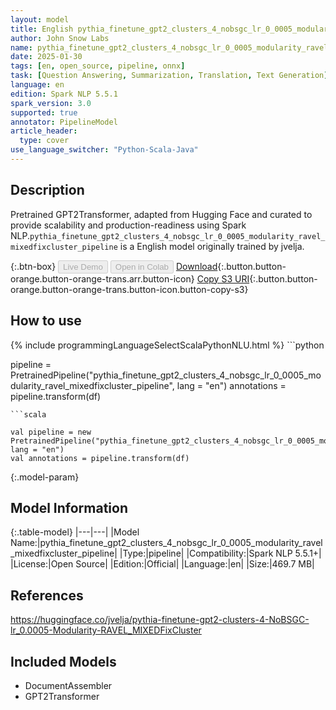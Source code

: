 ```yaml
---
layout: model
title: English pythia_finetune_gpt2_clusters_4_nobsgc_lr_0_0005_modularity_ravel_mixedfixcluster_pipeline pipeline GPT2Transformer from jvelja
author: John Snow Labs
name: pythia_finetune_gpt2_clusters_4_nobsgc_lr_0_0005_modularity_ravel_mixedfixcluster_pipeline
date: 2025-01-30
tags: [en, open_source, pipeline, onnx]
task: [Question Answering, Summarization, Translation, Text Generation]
language: en
edition: Spark NLP 5.5.1
spark_version: 3.0
supported: true
annotator: PipelineModel
article_header:
  type: cover
use_language_switcher: "Python-Scala-Java"
---
```


## Description

Pretrained GPT2Transformer, adapted from Hugging Face and curated to provide scalability and production-readiness using Spark NLP.`pythia_finetune_gpt2_clusters_4_nobsgc_lr_0_0005_modularity_ravel_mixedfixcluster_pipeline` is a English model originally trained by jvelja.

{:.btn-box}
<button class="button button-orange" disabled>Live Demo</button>
<button class="button button-orange" disabled>Open in Colab</button>
[Download](https://s3.amazonaws.com/auxdata.johnsnowlabs.com/public/models/pythia_finetune_gpt2_clusters_4_nobsgc_lr_0_0005_modularity_ravel_mixedfixcluster_pipeline_en_5.5.1_3.0_1738262842077.zip){:.button.button-orange.button-orange-trans.arr.button-icon}
[Copy S3 URI](s3://auxdata.johnsnowlabs.com/public/models/pythia_finetune_gpt2_clusters_4_nobsgc_lr_0_0005_modularity_ravel_mixedfixcluster_pipeline_en_5.5.1_3.0_1738262842077.zip){:.button.button-orange.button-orange-trans.button-icon.button-copy-s3}

## How to use



<div class="tabs-box" markdown="1">
{% include programmingLanguageSelectScalaPythonNLU.html %}
```python

pipeline = PretrainedPipeline("pythia_finetune_gpt2_clusters_4_nobsgc_lr_0_0005_modularity_ravel_mixedfixcluster_pipeline", lang = "en")
annotations =  pipeline.transform(df)   

```
```scala

val pipeline = new PretrainedPipeline("pythia_finetune_gpt2_clusters_4_nobsgc_lr_0_0005_modularity_ravel_mixedfixcluster_pipeline", lang = "en")
val annotations = pipeline.transform(df)

```
</div>

{:.model-param}
## Model Information

{:.table-model}
|---|---|
|Model Name:|pythia_finetune_gpt2_clusters_4_nobsgc_lr_0_0005_modularity_ravel_mixedfixcluster_pipeline|
|Type:|pipeline|
|Compatibility:|Spark NLP 5.5.1+|
|License:|Open Source|
|Edition:|Official|
|Language:|en|
|Size:|469.7 MB|

## References

https://huggingface.co/jvelja/pythia-finetune-gpt2-clusters-4-NoBSGC-lr_0.0005-Modularity-RAVEL_MIXEDFixCluster

## Included Models

- DocumentAssembler
- GPT2Transformer